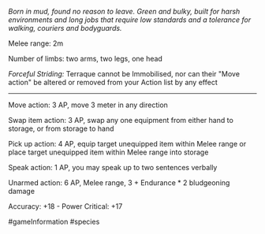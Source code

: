 *Born in mud, found no reason to leave. Green and bulky, built for harsh environments and long jobs that require low standards and a tolerance for walking, couriers and bodyguards.*

Melee range: 2m

Number of limbs: two arms, two legs, one head

*Forceful Striding:* Terraque cannot be Immobilised, nor can their "Move action" be altered or removed from your Action list by any effect

---

Move action: 3 AP, move 3 meter in any direction

Swap item action: 3 AP, swap any one equipment from either hand to storage, or from storage to hand

Pick up action: 4 AP, equip target unequipped item within Melee range or place target unequipped item within Melee range into storage

Speak action: 1 AP, you may speak up to two sentences verbally

Unarmed action: 6 AP, Melee range, 3 + Endurance * 2 bludgeoning damage

Accuracy: +18 - Power
Critical: +17

#gameInformation #species